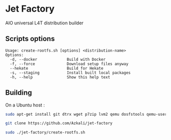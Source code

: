# Jet Factory

AIO universal L4T distribution builder

## Scripts options

```
Usage: create-rootfs.sh [options] <distribution-name>
Options:
  -d, --docker             Build with Docker
  -f, --force              Download setup files anyway
  --hekate                 Build for Hekate
  -s, --staging            Install built local packages
  -h, --help               Show this help text
```

## Building

On a Ubuntu host :

```sh
sudo apt-get install git dtrx wget p7zip lvm2 qemu dosfstools qemu-user-static arch-install-scripts
```

```sh
git clone https://github.com/Azkali/jet-factory
```

```sh
sudo ./jet-factory/create-rootfs.sh
```
